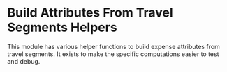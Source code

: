 # Build Attributes From Travel Segments Helpers

This module has various helper functions to build expense attributes from travel segments.
It exists to make the specific computations easier to test and debug.
